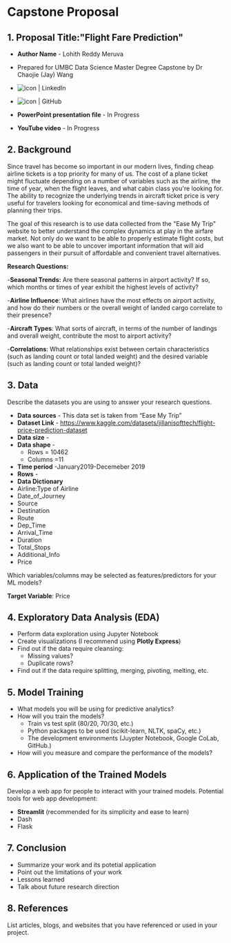 # Capstone Proposal
 
## 1. Proposal Title:"Flight Fare Prediction"

- **Author Name** - Lohith Reddy Meruva
- Prepared for UMBC Data Science Master Degree Capstone by Dr Chaojie (Jay) Wang
- <a href="https://www.linkedin.com/in/lohithreddy007/"><img align="left" src="https://img.shields.io/badge/-GitHub-CD5C5C?logo=github&style=flat" alt="icon | LinkedIn"/></a> 
  
- <a href="github.com/lo-hith"><img align="left" src="https://img.shields.io/badge/-LinkedIn-1E90FF?logo=linkedin&style=flat" alt="icon | GitHub"/></a>  
- **PowerPoint presentation file** - In Progress
- **YouTube video** - In Progress 
    
## 2. Background
 Since travel has become so important in our modern lives, finding cheap airline tickets is a top priority for many of us. The cost of a plane ticket might fluctuate depending on a number of variables such as the airline, the time of year, when the flight leaves, and what cabin class you're looking for. The ability to recognize the underlying trends in aircraft ticket price is very useful for travelers looking for economical and time-saving methods of planning their trips.

The goal of this research is to use data collected from the "Ease My Trip" website to better understand the complex dynamics at play in the airfare market. Not only do we want to be able to properly estimate flight costs, but we also want to be able to uncover important information that will aid passengers in their pursuit of affordable and convenient travel alternatives.

**Research Questions:**

-**Seasonal Trends:** Are there seasonal patterns in airport activity? If so, which months or times of year exhibit the highest levels of activity?

-**Airline Influence**: What airlines have the most effects on airport activity, and how do their numbers or the overall weight of landed cargo correlate to their presence?

-**Aircraft Types**: What sorts of aircraft, in terms of the number of landings and overall weight, contribute the most to airport activity?

-**Correlations**: What relationships exist between certain characteristics (such as landing count or total landed weight) and the desired variable (such as landing count or total landed weight)?

## 3. Data 

Describe the datasets you are using to answer your research questions.

- **Data sources** - This data set is taken from “Ease My Trip”
- **Dataset Link** - https://www.kaggle.com/datasets/jillanisofttech/flight-price-prediction-dataset
- **Data size** - 
- **Data shape** -
  - Rows = 10462
  - Columns =11
- **Time period** -January2019-Decemeber 2019
- **Rows** - 
- **Data Dictionary**
-  Airline:Type of Airline
-  Date_of_Journey
-  Source
-  Destination
-  Route
-  Dep_Time
-  Arrival_Time
-  Duration
-  Total_Stops
-  Additional_Info
-  Price

  Which variables/columns may be selected as features/predictors for your ML models?

  **Target Variable**: Price 
## 4. Exploratory Data Analysis (EDA)

- Perform data exploration using Jupyter Notebook
- Create visualizations (I recommend using **Plotly Express**)
- Find out if the data require cleansing:
  - Missing values?
  - Duplicate rows? 
- Find out if the data require splitting, merging, pivoting, melting, etc.

## 5. Model Training 

- What models you will be using for predictive analytics?
- How will you train the models?
  - Train vs test split (80/20, 70/30, etc.)
  - Python packages to be used (scikit-learn, NLTK, spaCy, etc.)
  - The development environments (Juypter Notebook, Google CoLab, GitHub.)
- How will you measure and compare the performance of the models?

## 6. Application of the Trained Models

Develop a web app for people to interact with your trained models. Potential tools for web app development:

- **Streamlit** (recommended for its simplicity and ease to learn)
- Dash
- Flask

## 7. Conclusion

- Summarize your work and its potetial application
- Point out the limitations of your work
- Lessons learned 
- Talk about future research direction

## 8. References 

List articles, blogs, and websites that you have referenced or used in your project.
